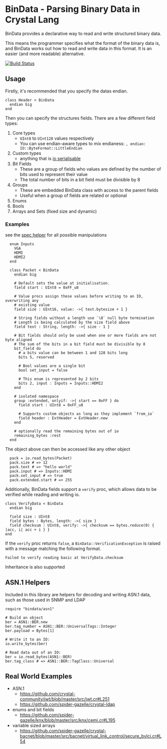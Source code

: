 # BinData - Parsing Binary Data in Crystal Lang

BinData provides a declarative way to read and write structured binary data.

This means the programmer specifies what the format of the binary data is, and BinData works out how to read and write data in this format. It is an easier (and more readable) alternative.

[![Build Status](https://github.com/spider-gazelle/bindata/actions/workflows/CI.yml/badge.svg?branch=master)](https://github.com/spider-gazelle/bindata/actions/workflows/CI.yml)

## Usage

Firstly, it's recommended that you specify the datas endian.

```crystal
class Header < BinData
  endian big
end
```

Then you can specify the structures fields. There are a few different field types:

1. Core types
   * `UInt8` to `UInt128` values respectively
   * You can use endian-aware types to mix endianess: `, endian: IO::ByteFormat::LittleEndian`
2. Custom types
   * anything that is [io serialisable](https://crystal-lang.org/api/0.27.2/IO.html#write_bytes%28object%2Cformat%3AIO%3A%3AByteFormat%3DIO%3A%3AByteFormat%3A%3ASystemEndian%29-instance-method)
3. Bit Fields
   * These are a group of fields who values are defined by the number of bits used to represent their value
   * The total number of bits in a bit field must be divisible by 8
4. Groups
   * These are embedded BinData class with access to the parent fields
   * Useful when a group of fields are related or optional
5. Enums
6. Bools
6. Arrays and Sets (fixed size and dynamic)


### Examples

see the [spec helper](https://github.com/spider-gazelle/bindata/blob/master/spec/helper.cr) for all possible manipulations

```crystal
  enum Inputs
    VGA
    HDMI
    HDMI2
  end

  class Packet < BinData
    endian big

    # Default sets the value at initialisation.
    field start : UInt8 = 0xFF_u8

    # Value procs assign these values before writing to an IO, overwriting any
    # existing value
    field size : UInt16, value: ->{ text.bytesize + 1 }

    # String fields without a length use `\0` null byte termination
    # Length is being calculated by the size field above
    field text : String, length: ->{ size - 1 }

    # Bit fields should only be used when one or more fields are not byte aligned
    # The sum of the bits in a bit field must be divisible by 8
    bit_field do
      # a bits value can be between 1 and 128 bits long
      bits 5, reserved

      # Bool values are a single bit
      bool set_input = false

      # This enum is represented by 2 bits
      bits 2, input : Inputs = Inputs::HDMI2
    end

    # isolated namespace
    group :extended, onlyif: ->{ start == 0xFF } do
      field start : UInt8 = 0xFF_u8

      # Supports custom objects as long as they implement `from_io`
      field header : ExtHeader = ExtHeader.new
    end

    # optionally read the remaining bytes out of io
    remaining_bytes :rest
  end
```

The object above can then be accessed like any other object

```crystal
  pack = io.read_bytes(Packet)
  pack.size # => 12
  pack.text # => "hello world"
  pack.input # => Inputs::HDMI
  pack.set_input # => true
  pack.extended.start # => 255
```

Additionally, BinData fields support a `verify` proc, which allows data to be verified while reading and writing io.

```crystal
class VerifyData < BinData
  endian big

  field size : UInt8
  field bytes : Bytes, length: ->{ size }
  field checksum : UInt8, verify: ->{ checksum == bytes.reduce(0) { |acc, i| acc + i } }
end
```

If the `verify` proc returns `false`, a `BinData::VerificationException` is raised with a message matching the following format.

```
Failed to verify reading basic at VerifyData.checksum
```

Inheritance is also supported

## ASN.1 Helpers

Included in this library are helpers for decoding and writing ASN.1 data, such as those used in SNMP and LDAP

```crystal
require "bindata/asn1"

# Build an object
ber = ASN1::BER.new
ber.tag_number = ASN1::BER::UniversalTags::Integer
ber.payload = Bytes[1]

# Write it to an IO:
io.write_bytes(ber)

# Read data out of an IO:
ber = io.read_bytes(ASN1::BER)
ber.tag_class # => ASN1::BER::TagClass::Universal

```

## Real World Examples

* ASN.1
  * https://github.com/crystal-community/jwt/blob/master/src/jwt.cr#L251
  * https://github.com/spider-gazelle/crystal-ldap
* enums and bit fields
  * https://github.com/spider-gazelle/knx/blob/master/src/knx/cemi.cr#L195
* variable sized arrays
  * https://github.com/spider-gazelle/crystal-bacnet/blob/master/src/bacnet/virtual_link_control/secure_bvlci.cr#L54
